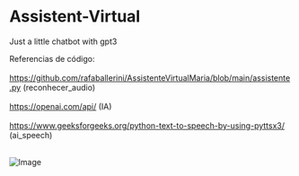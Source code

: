 # Assistent-Virtual
Just a little chatbot with gpt3

Referencias de código:<br><br>
https://github.com/rafaballerini/AssistenteVirtualMaria/blob/main/assistente.py (reconhecer_audio)<br><br> https://openai.com/api/ (IA)
<br><br>
https://www.geeksforgeeks.org/python-text-to-speech-by-using-pyttsx3/ (ai_speech)
<br><br>

![Image](https://pa1.narvii.com/6814/2d0d8838d6aac0b1e4fd170bc35a7653baa7fab4_hq.gif)
